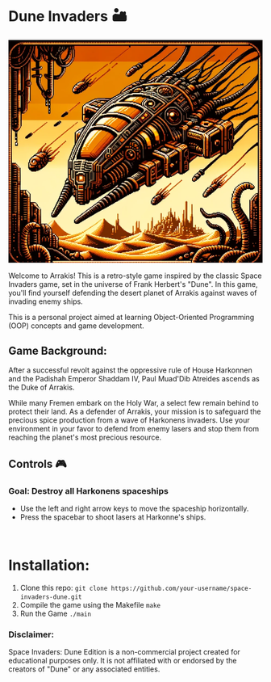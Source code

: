 # Dune Invaders 🏜️


![Dune_Invaders_Logo](src/images/icons/hr_giger2.bmp)

 
Welcome to Arrakis! This is a retro-style game inspired by the classic Space Invaders game, set in the universe of Frank Herbert's "Dune". In this game, you'll find yourself defending the desert planet of Arrakis against waves of invading enemy ships. 

This is a personal project aimed at learning Object-Oriented Programming (OOP) concepts and game development.


## Game Background:
After a successful revolt against the oppressive rule of House Harkonnen and the Padishah Emperor Shaddam IV, Paul Muad'Dib Atreides ascends as the Duke of Arrakis. 

While many Fremen embark on the Holy War, a select few remain behind to protect their land. As a defender of Arrakis, your mission is to safeguard the precious spice production from a wave of Harkonens invaders. Use your environment in your favor to defend from enemy lasers and stop them from reaching the planet's most precious resource.

## Controls 🎮
### **Goal**: Destroy all Harkonens spaceships 
- Use the left and right arrow keys to move the spaceship horizontally.
- Press the spacebar to shoot lasers at Harkonne's ships.

<br>

# Installation: 
1. Clone this repo: ```git clone https://github.com/your-username/space-invaders-dune.git ``` 
2. Compile the game using the Makefile ```make ```
3. Run the Game ```./main ``` 

### Disclaimer: 
Space Invaders: Dune Edition is a non-commercial project created for educational purposes only. It is not affiliated with or endorsed by the creators of "Dune" or any associated entities.
